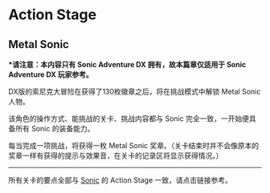 # Action Stage

## Metal Sonic

**\*请注意：本内容只有 Sonic Adventure DX 拥有，故本篇章仅适用于 Sonic Adventure DX 玩家参考。**

DX版的索尼克大冒险在获得了130枚徽章之后，将在挑战模式中解锁 Metal Sonic 人物。

该角色的操作方式、能挑战的关卡、挑战内容都与 Sonic 完全一致，一开始便具备所有 Sonic 的装备能力。

每当完成一项挑战，将获得一枚 Metal Sonic 奖章。（关卡结束时并不会像原本的奖章一样有获得的提示与效果音，在关卡的记录区将显示获得情况。）

---

所有关卡的要点全部与 [Sonic](/trial-tiao-zhan-mo-shi/action-stage/sonic.md) 的 Action Stage 一致，请点击链接参考。